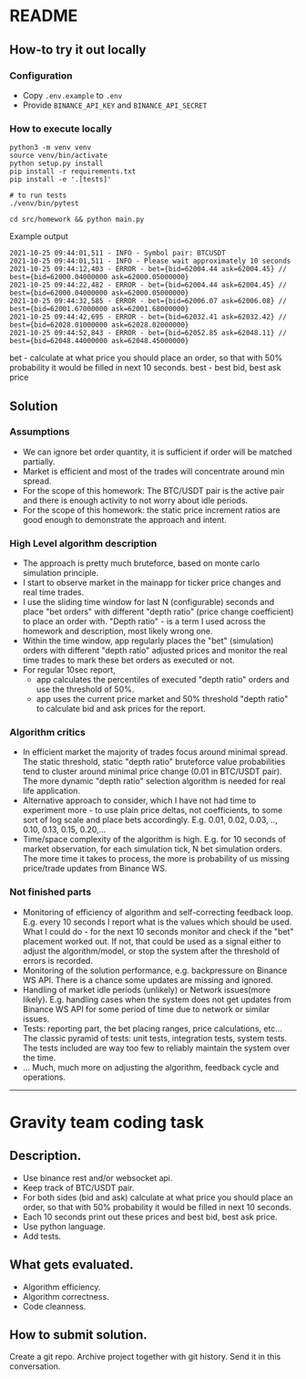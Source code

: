 # README

## How-to try it out locally

###  Configuration

- Copy `.env.example` to `.env`
- Provide `BINANCE_API_KEY` and `BINANCE_API_SECRET`

### How to execute locally

```shell
python3 -m venv venv
source venv/bin/activate
python setup.py install
pip install -r requirements.txt
pip install -e '.[tests]'

# to run tests
./venv/bin/pytest 

cd src/homework && python main.py
```

Example output
```
2021-10-25 09:44:01,511 - INFO - Symbol pair: BTCUSDT
2021-10-25 09:44:01,511 - INFO - Please wait approximately 10 seconds
2021-10-25 09:44:12,403 - ERROR - bet={bid=62004.44 ask=62004.45} // best={bid=62000.04000000 ask=62000.05000000}
2021-10-25 09:44:22,482 - ERROR - bet={bid=62004.44 ask=62004.45} // best={bid=62000.04000000 ask=62000.05000000}
2021-10-25 09:44:32,585 - ERROR - bet={bid=62006.07 ask=62006.08} // best={bid=62001.67000000 ask=62001.68000000}
2021-10-25 09:44:42,695 - ERROR - bet={bid=62032.41 ask=62032.42} // best={bid=62028.01000000 ask=62028.02000000}
2021-10-25 09:44:52,843 - ERROR - bet={bid=62052.85 ask=62048.11} // best={bid=62048.44000000 ask=62048.45000000}
```
bet - calculate at what price you should place an order, so that with 50% probability it would be filled in next 10 seconds.
best - best bid, best ask price

## Solution

### Assumptions

- We can ignore bet order quantity, it is sufficient if order will be matched partially.
- Market is efficient and most of the trades will concentrate around min spread.
- For the scope of this homework: The BTC/USDT pair is the active pair and there is enough activity to not worry about idle periods.
- For the scope of this homework: the static price increment ratios are good enough to demonstrate the approach and intent. 

### High Level algorithm description

- The approach is pretty much bruteforce, based on monte carlo simulation principle.  
- I start to observe market in the mainapp for ticker price changes and real time trades.
- I use the sliding time window for last N (configurable) seconds and place "bet orders" with different "depth ratio"
  (price change coefficient) to place an order with.
  "Depth ratio" - is a term I used across the homework and description, most likely wrong one. 
- Within the time window, app regularly places the "bet" (simulation) orders with different "depth ratio" adjusted prices 
  and monitor the real time trades to mark these bet orders as executed or not.
- For regular 10sec report, 
  - app calculates the percentiles of executed "depth ratio" orders and use the threshold of 50%.
  - app uses the current price market and 50% threshold "depth ratio" to calculate bid and ask prices for the report.  

### Algorithm critics

- In efficient market the majority of trades focus around minimal spread. The static threshold, static "depth ratio"
  bruteforce value probabilities tend to cluster around minimal price change (0.01 in BTC/USDT pair).
  The more dynamic "depth ratio" selection algorithm is needed for real life application.
- Alternative approach to consider, which I have not had time to experiment more - to use plain price deltas, 
  not coefficients, to some sort of log scale and place bets accordingly.
  E.g. 0.01, 0.02, 0.03, .., 0.10, 0.13, 0.15, 0.20,...
- Time/space complexity of the algorithm is high. 
  E.g. for 10 seconds of market observation, for each simulation tick, N bet simulation orders. 
  The more time it takes to process, the more is probability of us missing price/trade updates from Binance WS. 


### Not finished parts

- Monitoring of efficiency of algorithm and self-correcting feedback loop.
  E.g. every 10 seconds I report what is the values which should be used. 
  What I could do - for the next 10 seconds monitor and check if the "bet" placement worked out. If not, that could be 
  used as a signal either to adjust the algorithm/model, or stop the system after the threshold of errors is recorded.    
- Monitoring of the solution performance, e.g. backpressure on Binance WS API. There is a chance some updates are 
  missing and ignored. 
- Handling of market idle periods (unlikely) or Network issues(more likely). E.g. handling cases when the system does 
  not get updates from Binance WS API for some period of time due to network or similar issues.
- Tests: reporting part, the bet placing ranges, price calculations, etc... 
  The classic pyramid of tests: unit tests, integration tests, system tests.
  The tests included are way too few to reliably maintain the system over the time. 
- ... Much, much more on adjusting the algorithm, feedback cycle and operations.  

---

# Gravity team coding task 

## Description.

- Use binance rest and/or websocket api.
- Keep track of BTC/USDT pair.
- For both sides (bid and ask) calculate at what price you should place an order, so that with 50% probability it would be filled in next 10 seconds.
- Each 10 seconds print out these prices and best bid, best ask price.
- Use python language.
- Add tests.

## What gets evaluated.

- Algorithm efficiency.
- Algorithm correctness.
- Code cleanness.

## How to submit solution.

Create a git repo. Archive project together with git history. Send it in this conversation.
